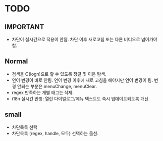 # TODO

## IMPORTANT

- 차단이 실시간으로 적용이 안됨. 차단 이후 새로고침 또는 다른 비디오로 넘어가야함.

## Normal

- 검색을 O(logn)으로 할 수 있도록 정렬 및 이분 탐색.
- 언어 변경이 바로 안됨. 언어 변경 이후에 새로 고침을 해야지만 언어 변경이 됨. 변경 안되는 부분은 menuChange, menuClear.
- regex 만족하는 개별 태그는 삭제.
 - i18n 실시간 반영: 열린 다이얼로그/메뉴 텍스트도 즉시 업데이트되도록 개선.

## small

- 차단목록 선택
- 차단목록 (regex, handle, 모두) 선택하는 옵션.
